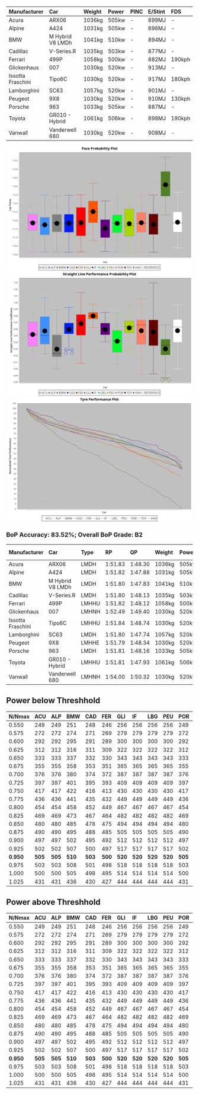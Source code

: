 |Manufacturer|Car|Weight|Power|PINC|E/Stint|FDS|
|:-|:-|:-|:-|:-|:-|:-|
|Acura|ARX06|1036kg|505kw|-|899MJ|-|
|Alpine|A424|1031kg|505kw|-|896MJ|-|
|BMW|M Hybrid V8 LMDh|1041kg|510kw|-|894MJ|-|
|Cadillac|V-Series.R|1035kg|503kw|-|877MJ|-|
|Ferrari|499P|1058kg|500kw|-|882MJ|190kph|
|Glickenhaus|007|1030kg|520kw|-|913MJ|-|
|Issotta Fraschini|Tipo6C|1030kg|520kw|-|917MJ|180kph|
|Lamborghini|SC63|1057kg|520kw|-|901MJ|-|
|Peugeot|9X8|1030kg|520kw|-|910MJ|130kph|
|Porsche|963|1033kg|505kw|-|887MJ|-|
|Toyota|GR010 - Hybrid|1061kg|506kw|-|898MJ|190kph|
|Vanwall|Vanderwell 680|1030kg|520kw|-|908MJ|-|

![PACECHART](./IMG/AUTO.png)
![STRAIGHTLINEPERFORMANCECHART](./IMG/AUTO_sp.png)
![TYREPERFORMANCECHART](./IMG/AUTO_tw.png)

### BoP Accuracy: 83.52%; Overall BoP Grade: B2
|Manufacturer|Car|Type|RP|QP|Weight|Power¹|Threshhold|PINC|Power²|E/Stint|AVG Vmax|FDS|RDLC|L/Stint|BOP-Grade|ModelAccuracy|ModelPoints|Match%|
|:-|:-|:-|:-|:-|:-|:-|:-|:-|:-|:-|:-|:-|:-|:-|:-|:-|:-|:-|
|Acura|ARX06|LMDH|1:51.83|1:48.30|1036kg|505kw|210.0kph|-|505kw|899MJ|279.22kph|-|1.02|29|-C1|100.00%|995|76.62%|
|Alpine|A424|LMDH|1:51.82|1:47.88|1031kg|505kw|210.0kph|-|505kw|896MJ|280.17kph|-|1.03|29|~A1|81.46%|523|100.00%|
|BMW|M Hybrid V8 LMDh|LMDH|1:51.80|1:47.83|1041kg|510kw|210.0kph|-|510kw|894MJ|276.12kph|-|1.02|29|-B1|98.60%|1690|89.09%|
|Cadillac|V-Series.R|LMDH|1:51.80|1:48.13|1035kg|503kw|210.0kph|-|503kw|877MJ|279.48kph|-|1.02|29|-A2|98.38%|1765|90.33%|
|Ferrari|499P|LMHHU|1:51.82|1:48.12|1058kg|500kw|210.0kph|-|500kw|882MJ|280.52kph|190kph|1.03|29|-A2|92.24%|2247|94.60%|
|Glickenhaus|007|LMHNH|1:52.49|1:49.40|1030kg|520kw|210.0kph|-|520kw|913MJ|284.52kph|-|0.95|29|+D1|96.18%|554|67.75%|
|Issotta Fraschini|Tipo6C|LMHHU|1:51.84|1:48.74|1030kg|520kw|210.0kph|-|520kw|917MJ|281.55kph|180kph|1.08|29|+A2|66.67%|96|92.76%|
|Lamborghini|SC63|LMDH|1:51.80|1:47.74|1057kg|520kw|210.0kph|-|520kw|901MJ|278.05kph|-|1.03|29|-A2|96.77%|419|91.06%|
|Peugeot|9X8|LMHHE|1:51.79|1:48.34|1030kg|520kw|210.0kph|-|520kw|910MJ|281.41kph|130kph|1.03|29|~A1|87.65%|1795|95.36%|
|Porsche|963|LMDH|1:51.81|1:48.16|1033kg|505kw|210.0kph|-|505kw|887MJ|280.15kph|-|1.02|29|-A2|96.81%|5438|91.52%|
|Toyota|GR010 - Hybrid|LMHHU|1:51.81|1:47.93|1061kg|506kw|210.0kph|-|506kw|898MJ|279.01kph|190kph|1.03|29|~A1|86.04%|1751|97.21%|
|Vanwall|Vanderwell 680|LMHNH|1:54.00|1:50.32|1030kg|520kw|210.0kph|-|520kw|908MJ|276.44kph|-|1.01|29|+Ω1|91.42%|501|15.90%|

## Power below Threshhold
|N/Nmax|ACU|ALP|BMW|CAD|FER|GLI|IF|LBG|PEU|POR|TOY|VAN|
|:-|:-|:-|:-|:-|:-|:-|:-|:-|:-|:-|:-|:-|
|0.550|249|249|251|248|246|256|256|256|256|249|249|256|
|0.575|272|272|274|271|269|279|279|279|279|272|272|279|
|0.600|292|292|295|291|289|300|300|300|300|292|292|300|
|0.625|312|312|316|311|309|322|322|322|322|312|313|322|
|0.650|333|333|337|332|330|343|343|343|343|333|334|343|
|0.675|355|355|358|353|351|365|365|365|365|355|355|365|
|0.700|376|376|380|374|372|387|387|387|387|376|377|387|
|0.725|397|397|401|395|393|409|409|409|409|397|398|409|
|0.750|417|417|422|416|413|430|430|430|430|417|418|430|
|0.775|436|436|441|435|432|449|449|449|449|436|437|449|
|0.800|454|454|458|452|449|467|467|467|467|454|454|467|
|0.825|469|469|473|467|464|482|482|482|482|469|469|482|
|0.850|480|480|485|478|475|494|494|494|494|480|481|494|
|0.875|490|490|495|488|485|505|505|505|505|490|491|505|
|0.900|497|497|502|495|492|512|512|512|512|497|498|512|
|0.925|502|502|507|500|497|517|517|517|517|502|503|517|
|**0.950**|**505**|**505**|**510**|**503**|**500**|**520**|**520**|**520**|**520**|**505**|**506**|**520**|
|0.975|503|503|508|501|498|518|518|518|518|503|504|518|
|1.000|500|500|505|498|495|514|514|514|514|500|501|514|
|1.025|431|431|436|430|427|444|444|444|444|431|432|444|

## Power above Threshhold
|N/Nmax|ACU|ALP|BMW|CAD|FER|GLI|IF|LBG|PEU|POR|TOY|VAN|
|:-|:-|:-|:-|:-|:-|:-|:-|:-|:-|:-|:-|:-|
|0.550|249|249|251|248|246|256|256|256|256|249|249|256|
|0.575|272|272|274|271|269|279|279|279|279|272|272|279|
|0.600|292|292|295|291|289|300|300|300|300|292|292|300|
|0.625|312|312|316|311|309|322|322|322|322|312|313|322|
|0.650|333|333|337|332|330|343|343|343|343|333|334|343|
|0.675|355|355|358|353|351|365|365|365|365|355|355|365|
|0.700|376|376|380|374|372|387|387|387|387|376|377|387|
|0.725|397|397|401|395|393|409|409|409|409|397|398|409|
|0.750|417|417|422|416|413|430|430|430|430|417|418|430|
|0.775|436|436|441|435|432|449|449|449|449|436|437|449|
|0.800|454|454|458|452|449|467|467|467|467|454|454|467|
|0.825|469|469|473|467|464|482|482|482|482|469|469|482|
|0.850|480|480|485|478|475|494|494|494|494|480|481|494|
|0.875|490|490|495|488|485|505|505|505|505|490|491|505|
|0.900|497|497|502|495|492|512|512|512|512|497|498|512|
|0.925|502|502|507|500|497|517|517|517|517|502|503|517|
|**0.950**|**505**|**505**|**510**|**503**|**500**|**520**|**520**|**520**|**520**|**505**|**506**|**520**|
|0.975|503|503|508|501|498|518|518|518|518|503|504|518|
|1.000|500|500|505|498|495|514|514|514|514|500|501|514|
|1.025|431|431|436|430|427|444|444|444|444|431|432|444|

